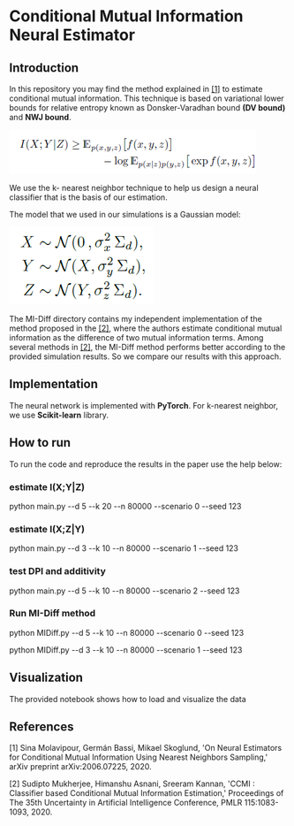 # Conditional Mutual Information Neural Estimator

## Introduction
In this repository you may find the method explained in [[1]](https://arxiv.org/abs/2006.07225) to estimate conditional mutual information.
This technique is based on variational lower bounds for relative entropy known as Donsker-Varadhan bound **(DV bound)** and **NWJ bound**. 

![DV bound](DV.png?raw=true "Title")

We use the k- nearest neighbor technique to help us design a neural classifier that is the basis of our estimation.

The model that we used in our simulations is a Gaussian model:

![The model](model.png?raw=true "Title")


The MI-Diff directory contains my independent implementation of the method proposed in the [[2]](http://proceedings.mlr.press/v115/mukherjee20a.html), where the authors estimate conditional mutual information as the difference of two mutual information terms. Among several methods in [[2]](http://proceedings.mlr.press/v115/mukherjee20a.html), the MI-Diff method performs better according to the provided simulation results. So we compare our results with this approach.


## Implementation
The neural network is implemented with **PyTorch**. For k-nearest neighbor, we use **Scikit-learn** library. 

## How to run
To run the code and reproduce the results in the paper use the help below:

### estimate I(X;Y|Z)
python main.py --d 5 --k 20 --n 80000 --scenario 0 --seed 123

### estimate I(X;Z|Y)
python main.py --d 3 --k 10 --n 80000 --scenario 1 --seed 123

### test DPI and additivity
python main.py --d 5 --k 10 --n 80000 --scenario 2 --seed 123

### Run MI-Diff method
python MIDiff.py --d 5 --k 10 --n 80000 --scenario 0 --seed 123

python MIDiff.py --d 3 --k 10 --n 80000 --scenario 1 --seed 123

## Visualization
The provided notebook shows how to load and visualize the data

## References
[1] Sina Molavipour, Germán Bassi, Mikael Skoglund, 'On Neural Estimators for Conditional Mutual Information Using Nearest Neighbors Sampling,' arXiv preprint arXiv:2006.07225, 2020.

[2] Sudipto Mukherjee, Himanshu Asnani, Sreeram Kannan, 'CCMI : Classifier based Conditional Mutual Information Estimation,' Proceedings of The 35th Uncertainty in Artificial Intelligence Conference, PMLR 115:1083-1093, 2020.

